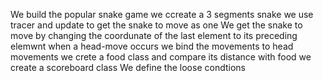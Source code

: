 We build the popular snake game 
we ccreate a 3 segments snake we use tracer and update to get the snake to move as one
We get the snake to move by changing the coordunate of the last element to its preceding elemwnt when a 
head-move occurs
we bind the movements to head movements
we crete a food class and compare its distance with food
we create a scoreboard class
We define the loose condtions